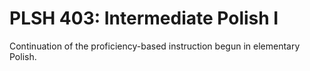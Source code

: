 # PLSH 403: Intermediate Polish I

Continuation of the proficiency-based instruction begun in elementary Polish.